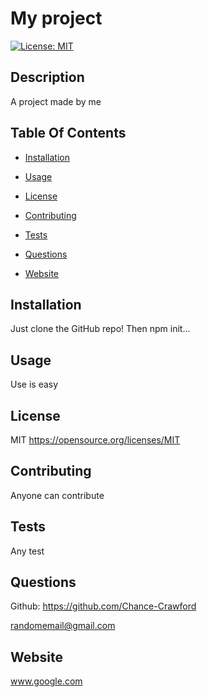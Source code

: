 
  # My project
  [![License: MIT](https://img.shields.io/badge/License-MIT-yellow.svg)](https://opensource.org/licenses/MIT)

  ## Description
  A project made by me
  
  ## Table Of Contents 
  
  * [Installation](#installation)  
    
  * [Usage](#usage)
    
  * [License](#license)
    
  * [Contributing](#contributing)
    
  * [Tests](#tests)
    
  * [Questions](#questions)
    
  * [Website](#website)
    
  ## Installation
  Just clone the GitHub repo! Then npm init...
    
  ## Usage
  Use is easy
    
  ## License
  MIT
  https://opensource.org/licenses/MIT
    
  ## Contributing
  Anyone can contribute
    
  ## Tests
  Any test
    
  ## Questions
  Github: https://github.com/Chance-Crawford
    
  randomemail@gmail.com
    
  ## Website
  www.google.com
    
  